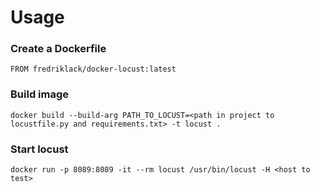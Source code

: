 # Usage

### Create a Dockerfile
```
FROM fredriklack/docker-locust:latest
```

### Build image
```
docker build --build-arg PATH_TO_LOCUST=<path in project to locustfile.py and requirements.txt> -t locust .
```

### Start locust
```
docker run -p 8089:8089 -it --rm locust /usr/bin/locust -H <host to test>
```
